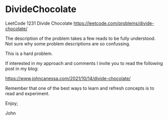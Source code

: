 # DivideChocolate
LeetCode 1231 Divide Chocolate
https://leetcode.com/problems/divide-chocolate/

The description of the problem takes a few reads to be
fully understood. Not sure why some problem descriptions
are so confussing.

This is a hard problem.

If interested in my approach and comments I invite you to
read the following post in my blog:

https://www.johncanessa.com/2021/10/14/divide-chocolate/

Remember that one of the best ways to learn and refresh concepts
is to read and experiment.

Enjoy;

John
